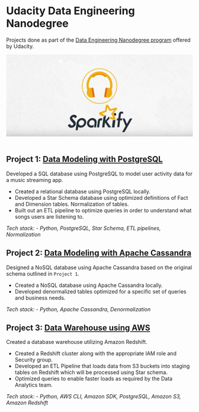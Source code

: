 # Udacity Data Engineering Nanodegree
Projects done as part of the [Data Engineering Nanodegree program](https://www.udacity.com/course/data-engineer-nanodegree--nd027) offered by Udacity.

<div align="center"><img src="sparkify-logo.png"/></div>
<br>

## Project 1: [Data Modeling with PostgreSQL](https://github.com/ramapinnimty/Udacity-DataEngineering-Nanodegree/tree/main/01-Data%20Modeling/Project_01-Relational%20Databases-Data%20Modeling%20with%20PostgreSQL)
Developed a SQL database using PostgreSQL to model user activity data for a music streaming app.
* Created a relational database using PostgreSQL locally.
* Developed a Star Schema database using optimized definitions of Fact and Dimension tables. Normalization of tables.
* Built out an ETL pipeline to optimize queries in order to understand what songs users are listening to.

*Tech stack: - Python, PostgreSQL, Star Schema, ETL pipelines, Normalization*


## Project 2: [Data Modeling with Apache Cassandra](https://github.com/ramapinnimty/Udacity-DataEngineering-Nanodegree/tree/main/01-Data%20Modeling/Project_02-Non-Relational%20Databases-Data%20Modeling%20with%20Apache%20Cassandra)
Designed a NoSQL database using Apache Cassandra based on the original schema outlined in `Project 1`.
* Created a NoSQL database using Apache Cassandra locally.
* Developed denormalized tables optimized for a specific set of queries and business needs.

*Tech stack: - Python, Apache Cassandra, Denormalization*


## Project 3: [Data Warehouse using AWS](https://github.com/ramapinnimty/Udacity-DataEngineering-Nanodegree/tree/main/02-Cloud%20Data%20Warehouses/Project_03-Data%20Warehouse%20using%20AWS)
Created a database warehouse utilizing Amazon Redshift.
* Created a Redshift cluster along with the appropriate IAM role and Security group.
* Developed an ETL Pipeline that loads data from S3 buckets into staging tables on Redshift which will be processed using Star schema.
* Optimized queries to enable faster loads as required by the Data Analytics team.

*Tech stack: - Python, AWS CLI, Amazon SDK, PostgreSQL, Amazon S3, Amazon Redshift*

